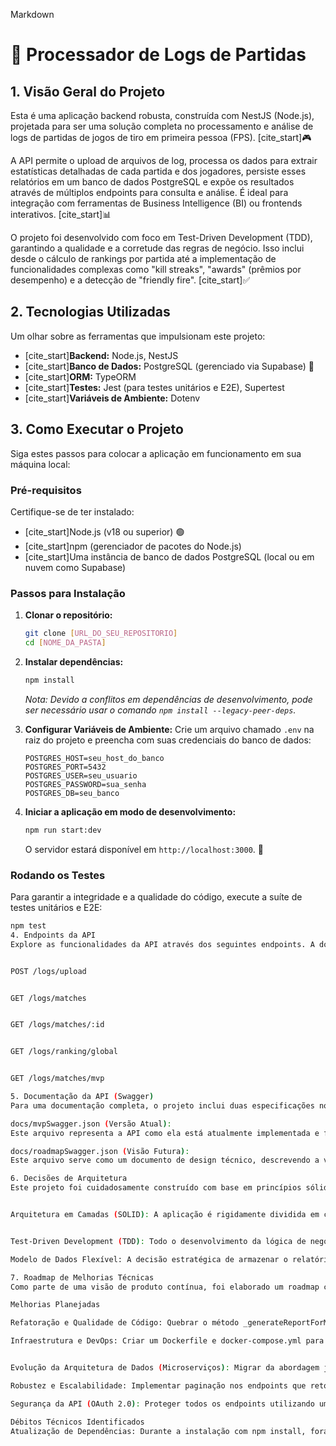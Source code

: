 Markdown

# 🚀 Processador de Logs de Partidas

## 1. Visão Geral do Projeto
Esta é uma aplicação backend robusta, construída com NestJS (Node.js), projetada para ser uma solução completa no processamento e análise de logs de partidas de jogos de tiro em primeira pessoa (FPS). [cite_start]🎮 

A API permite o upload de arquivos de log, processa os dados para extrair estatísticas detalhadas de cada partida e dos jogadores, persiste esses relatórios em um banco de dados PostgreSQL e expõe os resultados através de múltiplos endpoints para consulta e análise. É ideal para integração com ferramentas de Business Intelligence (BI) ou frontends interativos. [cite_start]📊 

O projeto foi desenvolvido com foco em Test-Driven Development (TDD), garantindo a qualidade e a corretude das regras de negócio. Isso inclui desde o cálculo de rankings por partida até a implementação de funcionalidades complexas como "kill streaks", "awards" (prêmios por desempenho) e a detecção de "friendly fire". [cite_start]✅ 

## 2. Tecnologias Utilizadas
Um olhar sobre as ferramentas que impulsionam este projeto:

* [cite_start]**Backend:** Node.js, NestJS 
* [cite_start]**Banco de Dados:** PostgreSQL (gerenciado via Supabase) 🐘 
* [cite_start]**ORM:** TypeORM 
* [cite_start]**Testes:** Jest (para testes unitários e E2E), Supertest 
* [cite_start]**Variáveis de Ambiente:** Dotenv 

## 3. Como Executar o Projeto
Siga estes passos para colocar a aplicação em funcionamento em sua máquina local:

### Pré-requisitos
Certifique-se de ter instalado:

* [cite_start]Node.js (v18 ou superior) 🟢 
* [cite_start]npm (gerenciador de pacotes do Node.js) 
* [cite_start]Uma instância de banco de dados PostgreSQL (local ou em nuvem como Supabase) 

### Passos para Instalação
1.  **Clonar o repositório:**
    ```bash
    git clone [URL_DO_SEU_REPOSITORIO]
    cd [NOME_DA_PASTA]
    ```

2.  **Instalar dependências:**
    ```bash
    npm install
    ```
    *Nota: Devido a conflitos em dependências de desenvolvimento, pode ser necessário usar o comando `npm install --legacy-peer-deps`.*

3.  **Configurar Variáveis de Ambiente:**
    Crie um arquivo chamado `.env` na raiz do projeto e preencha com suas credenciais do banco de dados:
    ```env
    POSTGRES_HOST=seu_host_do_banco
    POSTGRES_PORT=5432
    POSTGRES_USER=seu_usuario
    POSTGRES_PASSWORD=sua_senha
    POSTGRES_DB=seu_banco
    ```

4.  **Iniciar a aplicação em modo de desenvolvimento:**
    ```bash
    npm run start:dev
    ```
    O servidor estará disponível em `http://localhost:3000`. 🚀

### Rodando os Testes
Para garantir a integridade e a qualidade do código, execute a suíte de testes unitários e E2E:
```bash
npm test
4. Endpoints da API
Explore as funcionalidades da API através dos seguintes endpoints. A documentação interativa (Swagger UI) estará disponível em http://localhost:3000/api-docs após a aplicação ser iniciada. 📖 


POST /logs/upload 


GET /logs/matches 


GET /logs/matches/:id 


GET /logs/ranking/global 


GET /logs/matches/mvp 

5. Documentação da API (Swagger)
Para uma documentação completa, o projeto inclui duas especificações no formato Swagger 2.0, que foram movidas para a pasta /docs para melhor organização:

docs/mvpSwagger.json (Versão Atual):
Este arquivo representa a API como ela está atualmente implementada e funcional no repositório. Ele documenta todos os endpoints, parâmetros e modelos de dados que foram desenvolvidos e testados. 

docs/roadmapSwagger.json (Visão Futura):
Este arquivo serve como um documento de design técnico, descrevendo a visão para a evolução da API. Ele incorpora as melhorias planejadas no "Roadmap de Melhorias Técnicas", incluindo segurança OAuth 2.0, paginação e tratamento de erros detalhado. 

6. Decisões de Arquitetura
Este projeto foi cuidadosamente construído com base em princípios sólidos de engenharia de software, visando a qualidade, manutenibilidade e testabilidade do código. 🏗️ 


Arquitetura em Camadas (SOLID): A aplicação é rigidamente dividida em camadas claras (Controller, Service, Repository), seguindo o Princípio da Responsabilidade Única. 


Test-Driven Development (TDD): Todo o desenvolvimento da lógica de negócio foi guiado por testes, com cobertura para testes unitários e de ponta-a-ponta (E2E). 

Modelo de Dados Flexível: A decisão estratégica de armazenar o relatório completo de cada partida em uma única coluna jsonb no PostgreSQL oferece uma flexibilidade notável, permitindo a adição de novas métricas sem a necessidade de migrações complexas no esquema do banco. 🔄 

7. Roadmap de Melhorias Técnicas
Como parte de uma visão de produto contínua, foi elaborado um roadmap com os próximos passos para elevar a qualidade e a robustez da aplicação. 🗺️ 

Melhorias Planejadas

Refatoração e Qualidade de Código: Quebrar o método _generateReportForMatch em funções menores e com responsabilidades únicas. 

Infraestrutura e DevOps: Criar um Dockerfile e docker-compose.yml para padronizar os ambientes e configurar um workflow no GitHub Actions para automação de testes. 🐳 


Evolução da Arquitetura de Dados (Microserviços): Migrar da abordagem jsonb para um esquema de banco de dados relacional e normalizado para permitir consultas SQL complexas e eficientes. 

Robustez e Escalabilidade: Implementar paginação nos endpoints que retornam listas e adicionar índices estratégicos no banco de dados. ⚡ 

Segurança da API (OAuth 2.0): Proteger todos os endpoints utilizando um fluxo de autenticação e autorização robusto com Passport.js. 🔒 

Débitos Técnicos Identificados
Atualização de Dependências: Durante a instalação com npm install, foram identificados diversos pacotes depreciados (eslint, glob, supertest, etc.). É necessário planejar a atualização destes pacotes para versões mais recentes e suportadas para garantir a segurança e a estabilidade do projeto a longo prazo.